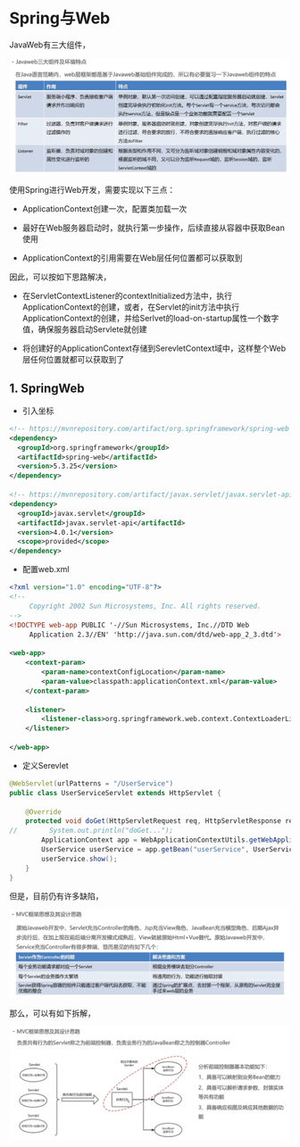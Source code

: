 # Spring与Web

JavaWeb有三大组件，

![](imgs/2023-04-13-00-11-02-image.png)

使用Spring进行Web开发，需要实现以下三点：

- ApplicationContext创建一次，配置类加载一次

- 最好在Web服务器启动时，就执行第一步操作，后续直接从容器中获取Bean使用

- ApplicationContext的引用需要在Web层任何位置都可以获取到

因此，可以按如下思路解决，

- 在ServletContextListener的contextInitialized方法中，执行ApplicationContext的创建，或者，在Servlet的init方法中执行ApplicationContext的创建，并给Serlvet的load-on-startup属性一个数字值，确保服务器启动Servlete就创建

- 将创建好的ApplicationContext存储到SerevletContext域中，这样整个Web层任何位置就都可以获取到了

## 1. SpringWeb

- 引入坐标

```xml
<!-- https://mvnrepository.com/artifact/org.springframework/spring-web -->
<dependency>
  <groupId>org.springframework</groupId>
  <artifactId>spring-web</artifactId>
  <version>5.3.25</version>
</dependency>

<!-- https://mvnrepository.com/artifact/javax.servlet/javax.servlet-api -->
<dependency>
  <groupId>javax.servlet</groupId>
  <artifactId>javax.servlet-api</artifactId>
  <version>4.0.1</version>
  <scope>provided</scope>
</dependency>
```

- 配置web.xml

```xml
<?xml version="1.0" encoding="UTF-8"?>
<!--
     Copyright 2002 Sun Microsystems, Inc. All rights reserved.
-->
<!DOCTYPE web-app PUBLIC '-//Sun Microsystems, Inc.//DTD Web
     Application 2.3//EN' 'http://java.sun.com/dtd/web-app_2_3.dtd'>

<web-app>
    <context-param>
        <param-name>contextConfigLocation</param-name>
        <param-value>classpath:applicationContext.xml</param-value>
    </context-param>

    <listener>
        <listener-class>org.springframework.web.context.ContextLoaderListener</listener-class>
    </listener>

</web-app>
```

- 定义Serevlet

```java
@WebServlet(urlPatterns = "/UserService")
public class UserServiceServlet extends HttpServlet {

    @Override
    protected void doGet(HttpServletRequest req, HttpServletResponse resp) throws ServletException, IOException {
//        System.out.println("doGet...");
        ApplicationContext app = WebApplicationContextUtils.getWebApplicationContext(req.getServletContext());
        UserService userService = app.getBean("userService", UserService.class);
        userService.show();
    }
}
```

但是，目前仍有许多缺陷，

![](imgs/2023-04-14-00-46-47-image.png)

那么，可以有如下拆解，

![](imgs/2023-04-14-00-51-09-image.png)


